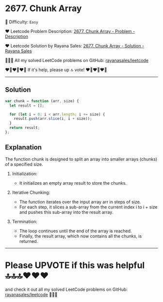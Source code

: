 # 2677. Chunk Array

🌱 Difficulty: `Easy`

❤️ Leetcode Problem Description: [2677. Chunk Array - Problem - Description](https://leetcode.com/problems/chunk-array/description/)

❤️ Leetcode Solution by Rayana Sales: [2677. Chunk Array - Solution - Rayana Sales](https://leetcode.com/problems/chunk-array/solutions/5736815/simple-beginner-friendly-javascript-solution-explanation/)

💁🏻‍♀️ All my solved LeetCode problems on GitHub: [rayanasales/leetcode](https://github.com/rayanasales/leetcode)

❤️‍🔥❤️‍🔥❤️‍🔥 If it's help, please up 🔝 vote! ❤️‍🔥❤️‍🔥❤️‍🔥

---

## Solution

```Javascript []
var chunk = function (arr, size) {
  let result = [];

  for (let i = 0; i < arr.length; i += size) {
    result.push(arr.slice(i, i + size));
  }
  return result;
};
```

## Explanation

The function chunk is designed to split an array into smaller arrays (chunks) of a specified size.

1. Initialization:

   - It initializes an empty array result to store the chunks.

2. Iterative Chunking:

   - The function iterates over the input array arr in steps of size.
   - For each step, it slices a sub-array from the current index i to i + size and pushes this sub-array into the result array.

3. Termination:

   - The loop continues until the end of the array is reached.
   - Finally, the result array, which now contains all the chunks, is returned.

---

# Please UPVOTE if this was helpful 🔝🔝🔝❤️❤️❤️

and check it out all my solved LeetCode problems on GitHub: [rayanasales/leetcode](https://github.com/rayanasales/leetcode) 🤙😚🤘
